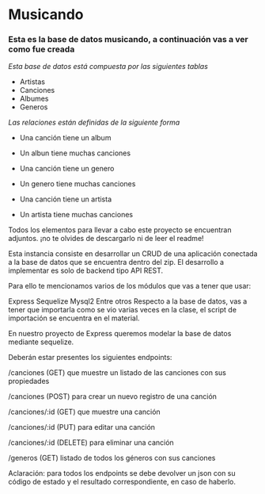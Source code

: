 # Musicando

### Esta es la base de datos musicando, a continuación vas a ver como fue creada
_Esta base de datos está compuesta por las siguientes tablas_
- Artistas
- Canciones
- Albumes
- Generos

_Las relaciones están definidas de la siguiente forma_
- Una canción tiene un album
- Un albun tiene muchas canciones

- Una canción tiene un genero
- Un genero tiene muchas canciones

- Una canción tiene un artista
- Un artista tiene muchas canciones


Todos los elementos para llevar a cabo este proyecto se encuentran adjuntos. ¡no te olvides de descargarlo ni de leer el readme!



Esta instancia consiste en desarrollar un CRUD de una aplicación conectada a la base de datos que se encuentra dentro del zip. El desarrollo a implementar es solo de backend tipo API REST.

Para ello te mencionamos varios de los módulos que vas a tener que usar:

Express
Sequelize
Mysql2
Entre otros
Respecto a la base de datos, vas a tener que importarla como se vio varias veces en la clase, el script de importación se encuentra en el material.

En nuestro proyecto de Express queremos modelar la base de datos mediante sequelize.

Deberán estar presentes los siguientes endpoints:

/canciones (GET) que muestre un listado de las canciones con sus propiedades

/canciones (POST) para crear un nuevo registro de una canción

/canciones/:id (GET) que muestre una canción

/canciones/:id (PUT) para editar una canción

/canciones/:id (DELETE) para eliminar una canción

/generos (GET) listado de todos los géneros con sus canciones

Aclaración: para todos los endpoints se debe devolver un json con su código de estado y el resultado correspondiente, en caso de haberlo.